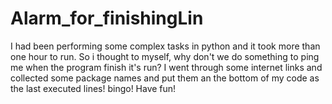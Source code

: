 # Alarm_for_finishingLin
I had been performing some complex tasks in python and it took more than one hour to run.
So i thought to myself, why don't we do something to ping me when the program finish it's run?
I went through some internet links and collected some package names and put them an the bottom of my code as the last executed lines!
bingo! Have fun!
